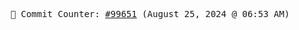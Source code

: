 <p align="center">
    <samp>
        📮 Commit Counter: <a href="https://github.com/Javascript-void0/Javascript-void0/commits/main">#99651</a> (August 25, 2024 @ 06:53 AM)
    </samp>
</p>